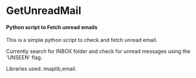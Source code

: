 GetUnreadMail
=============

#### Python script to Fetch unread emails 

This is a simple python script to check and fetch unread email. 

Currently search for INBOX folder and check for unread messages using the 'UNSEEN' flag.

Libraries used: imaplib,email.
